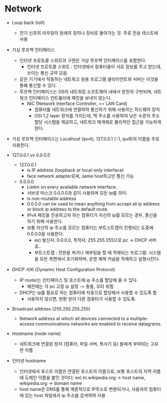 # Network 
- Loop back (lo0)
	- 전기 신호의 라우팅이 원래의 장치나 장비로 돌아가는 것. 주로 전송 테스트에 사용

- 가상 루프백 인터페이스
	- 인터넷 프로토콜 스위트의 구현은 가상 루프백 인터페이스를 포함한다.
		- 인터넷 프로토콜 스위트 : 인터넷에서 컴퓨터들이 서로 정보를 주고 받는데, 쓰이는 통신 규약 모음
	- 같은 기기에서 작동하는 네트워크 응용 프로그램 클라이언트와 서버는 이것을 통해 통신할 수 있다.
	- 루프백 인터페이스는 OS의 네트워킹 소프트웨어 내에서 완전히 구현되며, 네트워크 인터페이스 컨트롤러에 패킷을 보내지 않는다.
		- NIC (Network Interface Controller, == LAN Card)
			- 컴퓨터를 네트워크에 연결하여 통신하기 위해 사용하는 하드웨어 장치
			- OSI 1,2 layer 장치를 가지는데, 맥 주소를 사용하여 낮은 수준의 주소 할당 시스템을 제공하고, 네트워크 매개체로 물리적인 접근을 가능하게 한다.


* 가상 루프백 인터페이스는 Localhost (ipv4), 127.0.0.1 (::1, ipv6)의 이름을 주로 사용한다.
* 127.0.0.1 vs 0.0.0.0
	* 127.0.0.1
		*  is IP address (loopback or local-only interface)
		* face network adapter로써, same host하고만 통신 가능
	* 0.0.0.0
		* Listen on every available network interface.
		* 서브넷 마스크 0.0.0.0과 같이 사용되며 모든 Ip를 의미.
		* is non-routable address
		* 0.0.0.0 can be used to mean anything from accept all ip address or block ip address to the default route.
		* IPv4 패킷을 전송하고자 하는 컴퓨터가 자신의 ip를 모르는 경우, 통신을 하기 위해 사용한다.
		* 보통 자신의 ip 주소를 모르는 컴퓨터는 부트스트랩이 진행되는 도중에 0.0.0.0을 사용한다. 
			* ex) 발신지: 0.0.0.0, 목적지: 255.255.255으로 pc -> DHCP 서버로.. 
			* 부트스트랩 : 전원을 켜거나 재부팅을 할 때 적재되는 프로그램. 시스템을 모든 측면에서 초기화하며, 운영 체제 커널을 적재하고 실행시킨다.


* DHCP 서버 (Dynamic Host Configuration Protocol)
	* IP router는 인터페이스 및 호스트에 ip 주소를 할당해 줄 수 있다.
		* 예전에는 각 pc 고정 ip 설정 -> 충돌, 오타 위험
	* DHCP는 ip를 필요로 하는 컴퓨터에 자동으로 할당해서 사용할 수 있도록 함
		* 사용하지 않으면, 반환 받아 다른 컴퓨터가 사용할 수 있도록.

* Broadcast address (255.255.255.255)
	* Network address at which all devices connected to a multiple-access communications networks are enabled to receive datagrams.


* Hostname (node name)
	* 네트워크에 연결된 장치 (컴퓨터, 파일 서버, 복사기 등) 들에게 부여되는 고유한 이름
* 인터넷 hostname
	* 인터넷에서 호스트 이름은 연결된 호스트의 이름으로, 보통 호스트의 지역 이름에 도메인 이름을 붙인 것이다. ex) kr.wikipedia.org -> host name, wikipedia.org -> domain name
	* host name은 DNS를 통해 계층적으로 IP주소로 변환되거나, 사용자의 컴퓨터에 있는 host 파일에서 ip 주소를 검색하여 사용 
	
